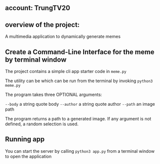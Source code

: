 ## account: TrungTV20

## overview of the project: 
A multimedia application to dynamically generate memes

## Create a Command-Line Interface for the meme by terminal window
The project contains a simple cli app starter code in ```meme.py```

The utility can be which can be run from the terminal by invoking ```python3 meme.py```


The program takes three OPTIONAL arguments:

```--body``` a string quote body
```--author``` a string quote author
```--path``` an image path

The program returns a path to a generated image. If any argument is not defined, a random selection is used.

## Running app
You can start the server by calling ```python3 app.py``` from a terminal window to open the application




